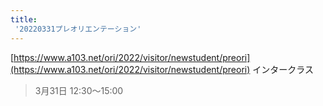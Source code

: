 ```yaml
---
title:
 '20220331プレオリエンテーション'
---
```


[https://www.a103.net/ori/2022/visitor/newstudent/preori](https://www.a103.net/ori/2022/visitor/newstudent/preori)
インタークラス
> 3月31日 12:30～15:00